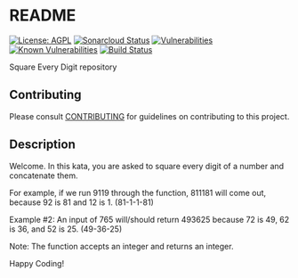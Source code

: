 # README

[![License: AGPL](https://img.shields.io/badge/License-AGPL-blue.svg)](https://github.com/gotreasa/square-every-digit/blob/main/LICENSE)
[![Sonarcloud Status](https://sonarcloud.io/api/project_badges/measure?project=gotreasa_square-every-digit&metric=alert_status)](https://sonarcloud.io/dashboard?id=gotreasa_square-every-digit)
[![Vulnerabilities](https://sonarcloud.io/api/project_badges/measure?project=gotreasa_square-every-digit&metric=vulnerabilities)](https://sonarcloud.io/summary/new_code?id=gotreasa_square-every-digit)
[![Known Vulnerabilities](https://snyk.io/test/github/gotreasa/square-every-digit/badge.svg)](https://snyk.io/test/github/gotreasa/square-every-digit)
[![Build Status](https://github.com/gotreasa/square-every-digit/actions/workflows/pipeline.yml/badge.svg)](https://github.com/gotreasa/square-every-digit/actions/workflows/pipeline.yml)

Square Every Digit repository

## Contributing

Please consult [CONTRIBUTING](./CONTRIBUTING.md) for guidelines on contributing to this project.

## Description

Welcome. In this kata, you are asked to square every digit of a number and concatenate them.

For example, if we run 9119 through the function, 811181 will come out, because 92 is 81 and 12 is 1. (81-1-1-81)

Example #2: An input of 765 will/should return 493625 because 72 is 49, 62 is 36, and 52 is 25. (49-36-25)

Note: The function accepts an integer and returns an integer.

Happy Coding!
